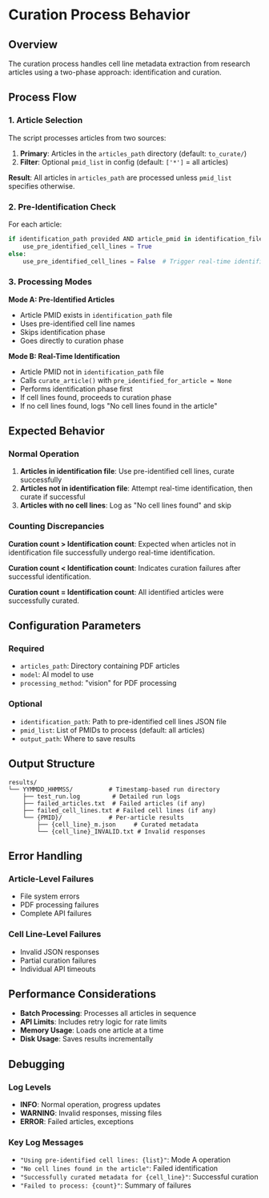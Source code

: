 # Curation Process Behavior

## Overview

The curation process handles cell line metadata extraction from research articles using a two-phase approach: identification and curation.

## Process Flow

### 1. Article Selection

The script processes articles from two sources:

1. **Primary**: Articles in the `articles_path` directory (default: `to_curate/`)
2. **Filter**: Optional `pmid_list` in config (default: `['*']` = all articles)

**Result**: All articles in `articles_path` are processed unless `pmid_list` specifies otherwise.

### 2. Pre-Identification Check

For each article:

```python
if identification_path provided AND article_pmid in identification_file:
    use_pre_identified_cell_lines = True
else:
    use_pre_identified_cell_lines = False  # Trigger real-time identification
```

### 3. Processing Modes

**Mode A: Pre-Identified Articles**
- Article PMID exists in `identification_path` file
- Uses pre-identified cell line names
- Skips identification phase
- Goes directly to curation phase

**Mode B: Real-Time Identification**
- Article PMID not in `identification_path` file
- Calls `curate_article()` with `pre_identified_for_article = None`
- Performs identification phase first
- If cell lines found, proceeds to curation phase
- If no cell lines found, logs "No cell lines found in the article"

## Expected Behavior

### Normal Operation

1. **Articles in identification file**: Use pre-identified cell lines, curate successfully
2. **Articles not in identification file**: Attempt real-time identification, then curate if successful
3. **Articles with no cell lines**: Log as "No cell lines found" and skip

### Counting Discrepancies

**Curation count > Identification count**: Expected when articles not in identification file successfully undergo real-time identification.

**Curation count < Identification count**: Indicates curation failures after successful identification.

**Curation count = Identification count**: All identified articles were successfully curated.

## Configuration Parameters

### Required
- `articles_path`: Directory containing PDF articles
- `model`: AI model to use
- `processing_method`: "vision" for PDF processing

### Optional
- `identification_path`: Path to pre-identified cell lines JSON file
- `pmid_list`: List of PMIDs to process (default: all articles)
- `output_path`: Where to save results

## Output Structure

```
results/
└── YYMMDD_HHMMSS/          # Timestamp-based run directory
    ├── test_run.log         # Detailed run logs
    ├── failed_articles.txt  # Failed articles (if any)
    ├── failed_cell_lines.txt # Failed cell lines (if any)
    └── {PMID}/             # Per-article results
        ├── {cell_line}_m.json     # Curated metadata
        └── {cell_line}_INVALID.txt # Invalid responses
```

## Error Handling

### Article-Level Failures
- File system errors
- PDF processing failures
- Complete API failures

### Cell Line-Level Failures
- Invalid JSON responses
- Partial curation failures
- Individual API timeouts

## Performance Considerations

- **Batch Processing**: Processes all articles in sequence
- **API Limits**: Includes retry logic for rate limits
- **Memory Usage**: Loads one article at a time
- **Disk Usage**: Saves results incrementally

## Debugging

### Log Levels
- **INFO**: Normal operation, progress updates
- **WARNING**: Invalid responses, missing files
- **ERROR**: Failed articles, exceptions

### Key Log Messages
- `"Using pre-identified cell lines: {list}"`: Mode A operation
- `"No cell lines found in the article"`: Failed identification
- `"Successfully curated metadata for {cell_line}"`: Successful curation
- `"Failed to process: {count}"`: Summary of failures